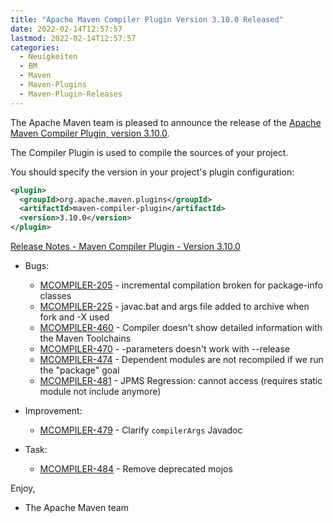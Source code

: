 ```yaml
---
title: "Apache Maven Compiler Plugin Version 3.10.0 Released"
date: 2022-02-14T12:57:57
lastmod: 2022-02-14T12:57:57
categories:
  - Neuigkeiten
  - BM
  - Maven
  - Maven-Plugins
  - Maven-Plugin-Releases
---
```

The Apache Maven team is pleased to announce the release of the 
[Apache Maven Compiler Plugin, version 3.10.0](https://maven.apache.org/plugins/maven-compiler-plugin/).

The Compiler Plugin is used to compile the sources of your project. 

You should specify the version in your project's plugin configuration:

```xml
<plugin>
  <groupId>org.apache.maven.plugins</groupId>
  <artifactId>maven-compiler-plugin</artifactId>
  <version>3.10.0</version>
</plugin>
```

<!-- more -->

[Release Notes - Maven Compiler Plugin - Version 3.10.0](https://issues.apache.org/jira/secure/ReleaseNote.jspa?projectId=12317225&version=12351256)


* Bugs:
 
  * [MCOMPILER-205](https://issues.apache.org/jira/browse/MCOMPILER-205) - incremental compilation broken for package-info classes
  * [MCOMPILER-225](https://issues.apache.org/jira/browse/MCOMPILER-225) - javac.bat and args file added to archive when fork and -X used
  * [MCOMPILER-460](https://issues.apache.org/jira/browse/MCOMPILER-460) - Compiler doesn't show detailed information with the Maven Toolchains
  * [MCOMPILER-470](https://issues.apache.org/jira/browse/MCOMPILER-470) - -parameters doesn't work with --release
  * [MCOMPILER-474](https://issues.apache.org/jira/browse/MCOMPILER-474) - Dependent modules are not recompiled if we run the "package" goal
  * [MCOMPILER-481](https://issues.apache.org/jira/browse/MCOMPILER-481) - JPMS Regression: cannot access <class> (requires static module not include anymore)

* Improvement:
 
  * [MCOMPILER-479](https://issues.apache.org/jira/browse/MCOMPILER-479) - Clarify `compilerArgs` Javadoc

* Task:
 
  * [MCOMPILER-484](https://issues.apache.org/jira/browse/MCOMPILER-484) - Remove deprecated mojos

Enjoy,
 
- The Apache Maven team
